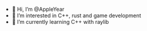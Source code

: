 - 👋 Hi, I’m @AppleYear
- 👀 I’m interested in C++, rust and game development
- 🌱 I’m currently learning C++ with raylib
<!---
AppleYear/AppleYear is a ✨ special ✨ repository because its `README.md` (this file) appears on your GitHub profile.
You can click the Preview link to take a look at your changes.
--->
